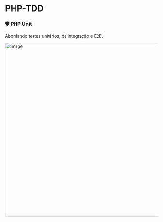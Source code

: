 # PHP-TDD

### 🛡️ PHP Unit
Abordando testes unitários, de integração e E2E.

<img width="574" alt="image" src="https://github.com/SuzukiJhor/PHP-TDD/assets/95131108/d286061e-9081-46ff-882c-ff93da0dceec">
